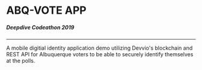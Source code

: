 # ABQ-VOTE APP 
##### Deepdive Codeathon 2019
--- 
 
A mobile digitial identity application demo utilizing Devvio's blockchain and REST API for Albuquerque voters to be able to securely identify themselves at the polls.
